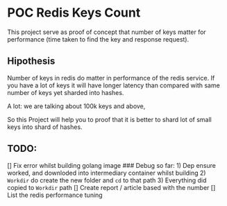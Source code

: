 # POC Redis Keys Count

This project serve as proof of concept that number of keys matter for performance (time taken to find the key and response request).

## Hipothesis
Number of keys in redis do matter in performance of the redis service. If you have a lot of keys it will have longer latency than compared with same number of keys yet sharded
into hashes.

A lot: we are talking about 100k keys and above,

So this Project will help you to proof that it is better to shard lot of small keys into shard of hashes.


## TODO:
[] Fix error whilst building golang image
    ### Debug so far:
    1) Dep ensure worked, and downloded into intermediary container whilst building
    2) `Workdir` do create the new folder and `cd` to that path
    3) Everything did copied to `Workdir` path
[] Create report / article based with the number
[] List the redis performance tuning